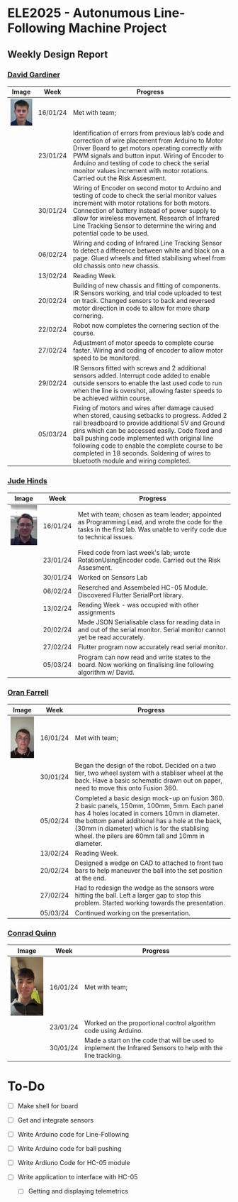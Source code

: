 # ELE2025 - Autonumous Line-Following Machine Project

## Weekly Design Report

### [David Gardiner](mailto:dgardiner04@qub.ac.uk)

| Image | Week | Progress |
|-------|------|----------|
| ![](img/david.jpg) | 16/01/24 | Met with team; |
| | 23/01/24 | Identification of errors from previous lab’s code and correction of wire placement from Arduino to Motor Driver Board to get motors operating correctly with PWM signals and button input.  Wiring of Encoder to Arduino and testing of code to check the serial monitor values increment with motor rotations. Carried out the Risk Assesment.|
| | 30/01/24 | Wiring of Encoder on second motor to Arduino and testing of code to check the serial monitor values increment with motor rotations for both motors.  Connection of battery instead of power supply to allow for wireless movement.  Research of Infrared Line Tracking Sensor to determine the wiring and potential code to be used.|
| | 06/02/24 | Wiring and coding of Infrared Line Tracking Sensor to detect a difference between white and black on a page.  Glued wheels and fitted stabilising wheel from old chassis onto new chassis.|
| | 13/02/24 | Reading Week.|
| | 20/02/24 | Building of new chassis and fitting of components.  IR Sensors working, and trial code uploaded to test on track.  Changed sensors to back and reversed motor direction in code to allow for more sharp cornering.|
| | 22/02/24 | Robot now completes the cornering section of the course.|
| | 27/02/24 | Adjustment of motor speeds to complete course faster.  Wiring and coding of encoder to allow motor speed to be monitored.|
| | 29/02/24 | IR Sensors fitted with screws and 2 additional sensors added.  Interrupt code added to enable outside sensors to enable the last used code to run when the line is overshot, allowing faster speeds to be achieved within course.|
| | 05/03/24 | Fixing of motors and wires after damage caused when stored, causing setbacks to progress.  Added 2 rail breadboard to provide additional 5V and Ground pins which can be accessed easily.  Code fixed and ball pushing code implemented with original line following code to enable the complete course to be completed in 18 seconds.  Soldering of wires to bluetooth module and wiring completed. |


### [Jude Hinds](mailto:jhinds04@qub.ac.uk)

| Image | Week | Progress |
|-------|------|----------|
| ![](img/jude.jpg) | 16/01/24 | Met with team; chosen as team leader; appointed as Programming Lead, and wrote the code for the tasks in the first lab. Was unable to verify code due to technical issues. |
| | 23/01/24 | Fixed code from last week's lab; wrote RotationUsingEncoder code. Carried out the Risk Assesment. |
| | 30/01/24 | Worked on Sensors Lab |
| | 06/02/24 | Reserched and Assembeled HC-05 Module. Discovered Flutter SerialPort library. |
| | 13/02/24 | Reading Week - was occupied with other assignments |
| | 20/02/24 | Made JSON Serialisable class for reading data in and out of the serial monitor. Serial monitor cannot yet be read accurately. |
| | 27/02/24 | Flutter program now accurately read serial monitor. |
| | 05/03/24 | Program can now read and write states to the board. Now working on finalising line following algorithm w/ David. |

### [Oran Farrell](mailto:ofarrell03@qub.ac.uk)

| Image | Week | Progress |
|-------|------|----------|
| ![](img/oran.jpg) | 16/01/24 | Met with team; |
| | 30/01/24 | Began the design of the robot. Decided on a two tier, two wheel system with a stabliser wheel at the back. Have a basic schematic drawn out on paper, need to move this onto Fusion 360. | 
| | 05/02/24  | Completed a basic design mock-up on fusion 360. 2 basic panels, 150mm, 100mm, 5mm. Each panel has 4 holes located in corners 10mm in diameter. the bottom panel additional has a hole at the back, (30mm in diameter) which is for the stablising wheel. the pilers are 60mm tall and 10mm in diameter. |
| | 13/02/24 | Reading Week.|
| | 20/02/24 | Designed a wedge on CAD to attached to front two bars to help maneuver the ball into the set position at the end. |
| | 27/02/24 | Had to redesign the wedge as the sensors were hitting the ball. Left a larger gap to stop this problem. Started working towards the presentation.|
| | 05/03/24 | Continued working on the presentation. |


### [Conrad Quinn](mailto:cquinn167@qub.ac.uk)

| Image | Week | Progress |
|-------|------|----------|
| ![](img/conrad.jpg) | 16/01/24 | Met with team; |
| | 23/01/24 | Worked on the proportional control algorithm code using Arduino. |
| | 30/01/24 | Made a start on the code that will be used to implement the Infrared Sensors to help with the line tracking. |

# To-Do

- [ ] Make shell for board
- [ ] Get and integrate sensors

- [ ] Write Arduino code for Line-Following
- [ ] Write Arduino code for ball pushing
- [ ] Write Ardiuno Code for HC-05 module
- [ ] Write application to interface with HC-05
  - [ ] Getting and displaying telemetrics
